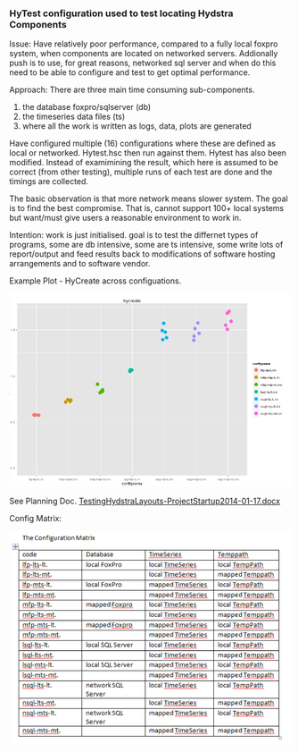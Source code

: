 ### HyTest configuration used to test locating Hydstra Components #

Issue:
Have relatively poor performance, compared to a fully local foxpro system, when components are located on networked servers. Addionally push is to use, for great reasons, networked sql server and when do this need to be able to configure and test to get optimal performance.

Approach:
There are three main time consuming sub-components.

1. the database foxpro/sqlserver (db)
2. the timeseries data files (ts)
3. where all the work is written as logs, data, plots are generated

Have configured multiple (16) configurations where these are defined as local or networked.
Hytest.hsc then run against them. Hytest has also been modified. Instead of examimining the result, which here is assumed to be correct (from other testing), multiple runs of each test are done and the timings are collected.

The basic observation is that more network means slower system. The goal is to find the best compromise. That is, cannot support 100+ local systems but want/must give users a reasonable environment to work in.

Intention:
work is just initialised. goal is to test the differnet types of programs, some are db intensive, some are ts intensive, some write lots of report/output and feed results back to modifications of software hosting arrangements and to software vendor.


Example Plot - HyCreate across configuations.

![hycreate_init.png](./2014-01-15-TestJobs/documentation/hycreate_init.png)


See Planning Doc.
[TestingHydstraLayouts-ProjectStartup2014-01-17.docx](./2014-01-15-TestJobs/documentation/TestingHydstraLayouts-ProjectStartup2014-01-17.docx)

Config Matrix:

![Various Combinations](./2014-01-15-TestJobs/documentation/configurationmatrix.png)


